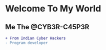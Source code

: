 # Welcome To My World

## Me The @CYB3R-C45P3R

```diff
+ From Indian Cyber Hackers
- Program developer
```


<!---
CYB3R-C45P3R/CYB3R-C45P3R is a ✨ special ✨ repository because its `README.md` (this file) appears on your GitHub profile.
You can click the Preview link to take a look at your changes.
--->
